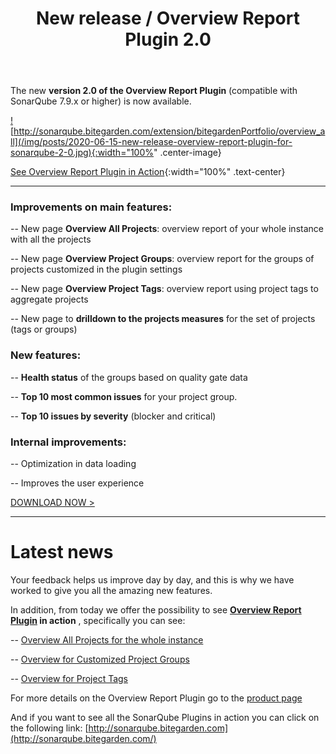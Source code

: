 ﻿---
layout: post
title: New release / Overview Report Plugin 2.0
description:  The new version 2.0 of the Overview Report Plugin (compatible with SonarQube 7.9.x or higher) is now available with major improvements

permalink: new-release-overview-report-plugin-for-sonarqube-2-0
spanish: nueva-version-overview-report-plugin-para-sonarqube-2-0
cover: /img/thumbs/Thumb-new-release-overview-report-plugin-for-sonarqube-2-0.jpg
---


The new **version 2.0 of the Overview Report Plugin** (compatible with SonarQube 7.9.x or higher) is now available.

<a target="_blank" href="http://sonarqube.bitegarden.com/extension/bitegardenPortfolio/overview_all">![http://sonarqube.bitegarden.com/extension/bitegardenPortfolio/overview_all](/img/posts/2020-06-15-new-release-overview-report-plugin-for-sonarqube-2-0.jpg){:width="100%" .center-image}</a>

[See Overview Report Plugin in Action](http://sonarqube.bitegarden.com/extension/bitegardenPortfolio/overview_all){:width="100%" .text-center}

--- 

### Improvements on main features:

-- New page **Overview All Projects**: overview report of your whole instance with all the projects

-- New page **Overview Project Groups**: overview report for the groups of projects customized in the plugin settings

-- New page **Overview Project Tags**: overview report using project tags to aggregate projects

-- New page to **drilldown to the projects measures** for the set of projects (tags or groups)

### New features:

-- **Health status** of the groups based on quality gate data

-- **Top 10 most common issues** for your project group.

-- **Top 10 issues by severity** (blocker and critical)

### Internal improvements:

-- Optimization in data loading

-- Improves the user experience

<a href="/sonarqube-overview-trial-form" class="btn btn-primary btn-call-to-action fancybox">DOWNLOAD NOW ></a>

---

# Latest news

Your feedback helps us improve day by day, and this is why we have worked to give you all the amazing new features.

In addition, from today we offer the possibility to see **[Overview Report Plugin](https://www.bitegarden.com/sonarqube-overview) in action** , specifically you can see:

-- [Overview All Projects for the whole instance](http://sonarqube.bitegarden.com/extension/bitegardenPortfolio/overview_all)

-- [Overview for Customized Project Groups](http://sonarqube.bitegarden.com/extension/bitegardenPortfolio/overview_groups)

-- [Overview for Project Tags](http://sonarqube.bitegarden.com/extension/bitegardenPortfolio/overview_tags)

For more details on the Overview Report Plugin go to the [product page](https://www.bitegarden.com/sonarqube-overview)

And if you want to see all the SonarQube Plugins in action you can click on the following link: [http://sonarqube.bitegarden.com](http://sonarqube.bitegarden.com/)

